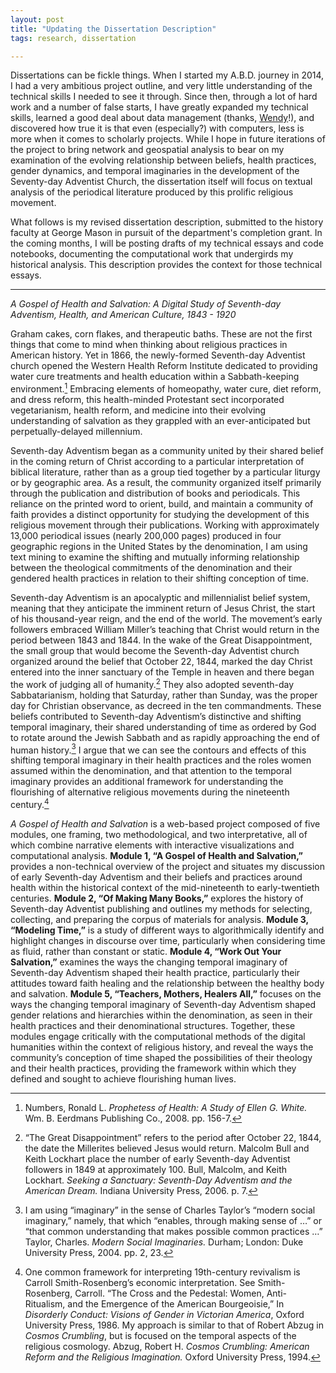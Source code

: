 ```yaml
---
layout: post
title: "Updating the Dissertation Description"
tags: research, dissertation

---
```


Dissertations can be fickle things. When I started my A.B.D. journey in 2014, I had a very ambitious project outline, and very little understanding of the technical skills I needed to see it through. Since then, through a lot of hard work and a number of false starts, I have greatly expanded my technical skills, learned a good deal about data management (thanks, [Wendy](http://infoguides.gmu.edu/data-management)!), and discovered how true it is that even (especially?) with computers, less is more when it comes to scholarly projects. While I hope in future iterations of the project to bring network and geospatial analysis to bear on my examination of the evolving relationship between beliefs, health practices, gender dynamics, and temporal imaginaries in the development of the Seventy-day Adventist Church, the dissertation itself will focus on textual analysis of the periodical literature produced by this prolific religious movement.

What follows is my revised dissertation description, submitted to the history faculty at George Mason in pursuit of the department's completion grant. In the coming months, I will be posting drafts of my technical essays and code notebooks, documenting the computational work that undergirds my historical analysis. This description provides the context for those technical essays.

---

*A Gospel of Health and Salvation: A Digital Study of Seventh-day Adventism, Health, and American Culture, 1843 - 1920*

Graham cakes, corn flakes, and therapeutic baths. These are not the first things that come to mind when thinking about religious practices in American history. Yet in 1866, the newly-formed Seventh-day Adventist church opened the Western Health Reform Institute dedicated to providing water cure treatments and health education within a Sabbath-keeping environment.[^1] Embracing elements of homeopathy, water cure, diet reform, and dress reform, this health-minded Protestant sect incorporated vegetarianism, health reform, and medicine into their evolving understanding of salvation as they grappled with an ever-anticipated but perpetually-delayed millennium.

Seventh-day Adventism began as a community united by their shared belief in the coming return of Christ according to a particular interpretation of biblical literature, rather than as a group tied together by a particular liturgy or by geographic area. As a result, the community organized itself primarily through the publication and distribution of books and periodicals. This reliance on the printed word to orient, build, and maintain a community of faith provides a distinct opportunity for studying the development of this religious movement through their publications. Working with approximately 13,000 periodical issues (nearly 200,000 pages) produced in four geographic regions in the United States by the denomination, I am using text mining to examine the shifting and mutually informing relationship between the theological commitments of the denomination and their gendered health practices in relation to their shifting conception of time.

Seventh-day Adventism is an apocalyptic and millennialist belief system, meaning that they anticipate the imminent return of Jesus Christ, the start of his thousand-year reign, and the end of the world. The movement’s early followers embraced William Miller’s teaching that Christ would return in the period between 1843 and 1844. In the wake of the Great Disappointment, the small group that would become the Seventh-day Adventist church organized around the belief that October 22, 1844, marked the day Christ entered into the inner sanctuary of the Temple in heaven and there began the work of judging all of humanity.[^2] They also adopted seventh-day Sabbatarianism, holding that Saturday, rather than Sunday, was the proper day for Christian observance, as decreed in the ten commandments. These beliefs contributed to Seventh-day Adventism’s distinctive and shifting temporal imaginary, their shared understanding of time as ordered by God to rotate around the Jewish Sabbath and as rapidly approaching the end of human history.[^3] I argue that we can see the contours and effects of this shifting temporal imaginary in their health practices and the roles women assumed within the denomination, and that attention to the temporal imaginary provides an additional framework for understanding the flourishing of alternative religious movements during the nineteenth century.[^4] 

*A Gospel of Health and Salvation* is a web-based project composed of five modules, one framing, two methodological, and two interpretative, all of which combine narrative elements with interactive visualizations and computational analysis. **Module 1, “A Gospel of Health and Salvation,”** provides a non-technical overview of the project and situates my discussion of early Seventh-day Adventism and their beliefs and practices around health within the historical context of the mid-nineteenth to early-twentieth centuries. **Module 2, “Of Making Many Books,”** explores the history of Seventh-day Adventist publishing and outlines my methods for selecting, collecting, and preparing the corpus of materials for analysis. **Module 3, “Modeling Time,”** is a study of different ways to algorithmically identify and highlight changes in discourse over time, particularly when considering time as fluid, rather than constant or static. **Module 4, “Work Out Your Salvation,”** examines the ways the changing temporal imaginary of Seventh-day Adventism shaped their health practice, particularly their attitudes toward faith healing and the relationship between the healthy body and salvation. **Module 5, “Teachers, Mothers, Healers All,”** focuses on the ways the changing temporal imaginary of Seventh-day Adventism shaped gender relations and hierarchies within the denomination, as seen in their health practices and their denominational structures. Together, these modules engage critically with the computational methods of the digital humanities within the context of religious history, and reveal the ways the community’s conception of time shaped the possibilities of their theology and their health practices, providing the framework within which they defined and sought to achieve flourishing human lives.

[^1]: Numbers, Ronald L. *Prophetess of Health: A Study of Ellen G. White.* Wm. B. Eerdmans Publishing Co., 2008. pp. 156-7.
[^2]: “The Great Disappointment” refers to the period after October 22, 1844, the date the Millerites believed Jesus would return. Malcolm Bull and Keith Lockhart place the number of early Seventh-day Adventist followers in 1849 at approximately 100. Bull, Malcolm, and Keith Lockhart. *Seeking a Sanctuary: Seventh-Day Adventism and the American Dream.* Indiana University Press, 2006. p. 7.
[^3]: I am using “imaginary” in the sense of Charles Taylor’s “modern social imaginary,” namely, that which “enables, through making sense of …” or “that common understanding that makes possible common practices …” Taylor, Charles. *Modern Social Imaginaries.* Durham; London: Duke University Press, 2004. pp. 2, 23.
[^4]: One common framework for interpreting 19th-century revivalism is Carroll Smith-Rosenberg’s economic interpretation. See Smith-Rosenberg, Carroll. “The Cross and the Pedestal: Women, Anti-Ritualism, and the Emergence of the American Bourgeoisie,” In *Disorderly Conduct: Visions of Gender in Victorian America*, Oxford University Press, 1986. My approach is similar to that of Robert Abzug in *Cosmos Crumbling*, but is focused on the temporal aspects of the religious cosmology. Abzug, Robert H. *Cosmos Crumbling: American Reform and the Religious Imagination.* Oxford University Press, 1994.


